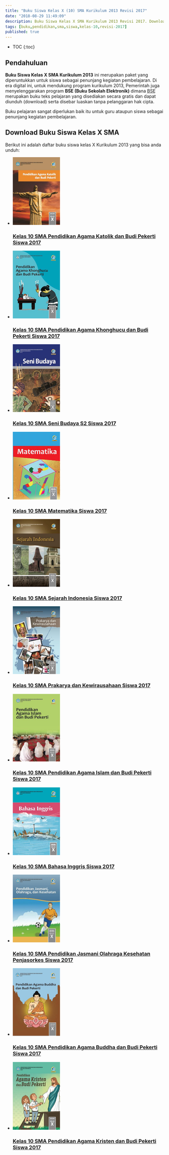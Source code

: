 ```yaml
---
title: "Buku Siswa Kelas X (10) SMA Kurikulum 2013 Revisi 2017"
date: "2018-08-29 11:49:09"
description: Buku Siswa Kelas X SMA Kurikulum 2013 Revisi 2017. Download/unduh buku Siswa Kelas 10 SMA Kurikulum 2013 Revisi 2017.
tags: [buku,pendidikan,sma,siswa,kelas-10,revisi-2017]
published: true
---
```

* TOC
{:toc}

## Pendahuluan
**Buku Siswa Kelas X SMA Kurikulum 2013** ini merupakan paket yang diperuntukkan untuk siswa sebagai penunjang kegiatan pembelajaran. Di era digital ini, untuk mendukung program kurikulum 2013, Pemerintah juga menyelenggarakan program **BSE (Buku Sekolah Elektronik)** dimana <abbr title="Buku Sekolah Elektronik">BSE</abbr> merupakan buku teks pelajaran yang disediakan secara gratis dan dapat diunduh (download) serta disebar luaskan tanpa pelanggaran hak cipta. 

Buku pelajaran sangat diperlukan baik itu untuk guru ataupun siswa sebagai penunjang kegiatan pembelajaran. 

## Download Buku Siswa Kelas X SMA 
Berikut ini adalah daftar buku siswa kelas X Kurikulum 2013 yang bisa anda unduh:
<div class="products_box" id="products_box_1">

<ul id="books">
<li><a rel="nofollow" href="http://bsd.pendidikan.id/data/2013/kelas_10sma/siswa/Kelas_10_SMA_Pendidikan_Agama_Katolik_dan_Budi_Pekerti_Siswa_2017.pdf" class="product" id="Kurikulum 2013 SMA Kelas 10 (Siswa)" data-type="" data-popup="false" data-url="Kelas_10_SMA_Pendidikan_Agama_Katolik_dan_Budi_Pekerti_Siswa_2017.pdf" title="Kelas 10 SMA Pendidikan Agama Katolik dan Budi Pekerti Siswa 2017"><img alt="Download Buku"  src="/img/thumb/Kelas_10_SMA_Pendidikan_Agama_Katolik_dan_Budi_Pekerti_Siswa_2017-thumb.jpg" width="150" height="215" /><div class="product_title" id="title_1"><h3>Kelas 10 SMA Pendidikan Agama Katolik dan Budi Pekerti Siswa 2017</h3></div></a></li>

<li><a rel="nofollow" href="http://bsd.pendidikan.id/data/2013/kelas_10sma/siswa/Kelas_10_SMA_Pendidikan_Agama_Khonghucu_dan_Budi_Pekerti_Siswa_2017.pdf" class="product" id="Kurikulum 2013 SMA Kelas 10 (Siswa)" data-type="" data-popup="false" data-url="Kelas_10_SMA_Pendidikan_Agama_Khonghucu_dan_Budi_Pekerti_Siswa_2017.pdf" title="Kelas 10 SMA Pendidikan Agama Khonghucu dan Budi Pekerti Siswa 2017"><img alt="Download Buku"  src="/img/thumb/Kelas_10_SMA_Pendidikan_Agama_Khonghucu_dan_Budi_Pekerti_Siswa_2017-thumb.jpg" width="150" height="215" /><div class="product_title" id="title_1"><h3>Kelas 10 SMA Pendidikan Agama Khonghucu dan Budi Pekerti Siswa 2017</h3></div></a></li>

<li><a rel="nofollow" href="http://bsd.pendidikan.id/data/2013/kelas_10sma/siswa/Kelas_10_SMA_Seni_Budaya_S2_Siswa_2017.pdf" class="product" id="Kurikulum 2013 SMA Kelas 10 (Siswa)" data-type="" data-popup="false" data-url="Kelas_10_SMA_Seni_Budaya_S2_Siswa_2017.pdf" title="Kelas 10 SMA Seni Budaya S2 Siswa 2017"><img alt="Download Buku"  src="/img/thumb/Kelas_10_SMA_Seni_Budaya_S2_Siswa_2017-thumb.jpg" width="150" height="215" /><div class="product_title" id="title_1"><h3>Kelas 10 SMA Seni Budaya S2 Siswa 2017</h3></div></a></li>

<li><a rel="nofollow" href="http://bsd.pendidikan.id/data/2013/kelas_10sma/siswa/Kelas_10_SMA_Matematika_Siswa_2017.pdf" class="product" id="Kurikulum 2013 SMA Kelas 10 (Siswa)" data-type="" data-popup="false" data-url="Kelas_10_SMA_Matematika_Siswa_2017.pdf" title="Kelas 10 SMA Matematika Siswa 2017"><img alt="Download Buku"  src="/img/thumb/Kelas_10_SMA_Matematika_Siswa_2017-thumb.jpg" width="150" height="215" /><div class="product_title" id="title_1"><h3>Kelas 10 SMA Matematika Siswa 2017</h3></div></a></li>

<li><a rel="nofollow" href="http://bsd.pendidikan.id/data/2013/kelas_10sma/siswa/Kelas_10_SMA_Sejarah_Indonesia_Siswa_2017.pdf" class="product" id="Kurikulum 2013 SMA Kelas 10 (Siswa)" data-type="" data-popup="false" data-url="Kelas_10_SMA_Sejarah_Indonesia_Siswa_2017.pdf" title="Kelas 10 SMA Sejarah Indonesia Siswa 2017"><img alt="Download Buku"  src="/img/thumb/Kelas_10_SMA_Sejarah_Indonesia_Siswa_2017-thumb.jpg" width="150" height="215" /><div class="product_title" id="title_1"><h3>Kelas 10 SMA Sejarah Indonesia Siswa 2017</h3></div></a></li>

<li><a rel="nofollow" href="http://bsd.pendidikan.id/data/2013/kelas_10sma/siswa/Kelas_10_SMA_Prakarya_dan_Kewirausahaan_Siswa_2017.pdf" class="product" id="Kurikulum 2013 SMA Kelas 10 (Siswa)" data-type="" data-popup="false" data-url="Kelas_10_SMA_Prakarya_dan_Kewirausahaan_Siswa_2017.pdf" title="Kelas 10 SMA Prakarya dan Kewirausahaan Siswa 2017"><img alt="Download Buku"  src="/img/thumb/Kelas_10_SMA_Prakarya_dan_Kewirausahaan_Siswa_2017-thumb.jpg" width="150" height="215" /><div class="product_title" id="title_1"><h3>Kelas 10 SMA Prakarya dan Kewirausahaan Siswa 2017</h3></div></a></li>

<li><a rel="nofollow" href="http://bsd.pendidikan.id/data/2013/kelas_10sma/siswa/Kelas_10_SMA_Pendidikan_Agama_Islam_dan_Budi_Pekerti_Siswa_2017.pdf" class="product" id="Kurikulum 2013 SMA Kelas 10 (Siswa)" data-type="" data-popup="false" data-url="Kelas_10_SMA_Pendidikan_Agama_Islam_dan_Budi_Pekerti_Siswa_2017.pdf" title="Kelas 10 SMA Pendidikan Agama Islam dan Budi Pekerti Siswa 2017"><img alt="Download Buku"  src="/img/thumb/Kelas_10_SMA_Pendidikan_Agama_Islam_dan_Budi_Pekerti_Siswa_2017-thumb.jpg" width="150" height="215" /><div class="product_title" id="title_1"><h3>Kelas 10 SMA Pendidikan Agama Islam dan Budi Pekerti Siswa 2017</h3></div></a></li>

<li><a rel="nofollow" href="http://bsd.pendidikan.id/data/2013/kelas_10sma/siswa/Kelas_10_SMA_Bahasa_Inggris_Siswa_2017.pdf" class="product" id="Kurikulum 2013 SMA Kelas 10 (Siswa)" data-type="" data-popup="false" data-url="Kelas_10_SMA_Bahasa_Inggris_Siswa_2017.pdf" title="Kelas 10 SMA Bahasa Inggris Siswa 2017"><img alt="Download Buku"  src="/img/thumb/Kelas_10_SMA_Bahasa_Inggris_Siswa_2017-thumb.jpg" width="150" height="215" /><div class="product_title" id="title_1"><h3>Kelas 10 SMA Bahasa Inggris Siswa 2017</h3></div></a></li>

<li><a rel="nofollow" href="http://bsd.pendidikan.id/data/2013/kelas_10sma/siswa/Kelas_10_SMA_Pendidikan_Jasmani_Olahraga_Kesehatan_Penjasorkes_Siswa_2017.pdf" class="product" id="Kurikulum 2013 SMA Kelas 10 (Siswa)" data-type="" data-popup="false" data-url="Kelas_10_SMA_Pendidikan_Jasmani_Olahraga_Kesehatan_Penjasorkes_Siswa_2017.pdf" title="Kelas 10 SMA Pendidikan Jasmani Olahraga Kesehatan Penjasorkes Siswa 2017"><img alt="Download Buku"  src="/img/thumb/Kelas_10_SMA_Pendidikan_Jasmani_Olahraga_Kesehatan_Penjasorkes_Siswa_2017-thumb.jpg" width="150" height="215" /><div class="product_title" id="title_1"><h3>Kelas 10 SMA Pendidikan Jasmani Olahraga Kesehatan Penjasorkes Siswa 2017</h3></div></a></li>

<li><a rel="nofollow" href="http://bsd.pendidikan.id/data/2013/kelas_10sma/siswa/Kelas_10_SMA_Pendidikan_Agama_Buddha_dan_Budi_Pekerti_Siswa_2017.pdf" class="product" id="Kurikulum 2013 SMA Kelas 10 (Siswa)" data-type="" data-popup="false" data-url="Kelas_10_SMA_Pendidikan_Agama_Buddha_dan_Budi_Pekerti_Siswa_2017.pdf" title="Kelas 10 SMA Pendidikan Agama Buddha dan Budi Pekerti Siswa 2017"><img alt="Download Buku"  src="/img/thumb/Kelas_10_SMA_Pendidikan_Agama_Buddha_dan_Budi_Pekerti_Siswa_2017-thumb.jpg" width="150" height="215" /><div class="product_title" id="title_1"><h3>Kelas 10 SMA Pendidikan Agama Buddha dan Budi Pekerti Siswa 2017</h3></div></a></li>

<li><a rel="nofollow" href="http://bsd.pendidikan.id/data/2013/kelas_10sma/siswa/Kelas_10_SMA_Pendidikan_Agama_Kristen_dan_Budi_Pekerti_Siswa_2017.pdf" class="product" id="Kurikulum 2013 SMA Kelas 10 (Siswa)" data-type="" data-popup="false" data-url="Kelas_10_SMA_Pendidikan_Agama_Kristen_dan_Budi_Pekerti_Siswa_2017.pdf" title="Kelas 10 SMA Pendidikan Agama Kristen dan Budi Pekerti Siswa 2017"><img alt="Download Buku"  src="/img/thumb/Kelas_10_SMA_Pendidikan_Agama_Kristen_dan_Budi_Pekerti_Siswa_2017-thumb.jpg" width="150" height="215" /><div class="product_title" id="title_1"><h3>Kelas 10 SMA Pendidikan Agama Kristen dan Budi Pekerti Siswa 2017</h3></div></a></li>
</ul></div>

